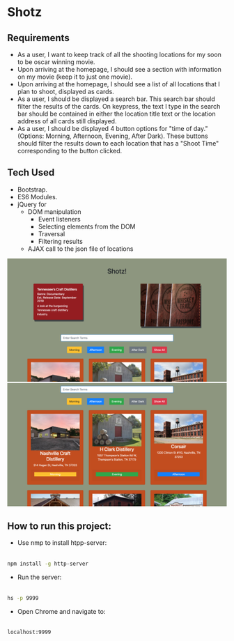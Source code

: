 # Shotz

## Requirements

- As a user, I want to keep track of all the shooting locations for my soon to be oscar winning movie.
- Upon arriving at the homepage, I should see a section with information on my movie (keep it to just one movie).
- Upon arriving at the homepage, I should see a list of all locations that I plan to shoot, displayed as cards.
- As a user, I should be displayed a search bar. This search bar should filter the results of the cards. On keypress, the text I type in the search bar should be contained in either the location title text or the location address of all cards still displayed.
- As a user, I should be displayed 4 button options for "time of day." (Options: Morning, Afternoon, Evening, After Dark). These buttons should filter the results down to each location that has a "Shoot Time" corresponding to the button clicked.


## Tech Used

- Bootstrap.
- ES6 Modules.
- jQuery for
  - DOM manipulation
    - Event listeners
    - Selecting elements from the DOM
    - Traversal
    - Filtering results
  - AJAX call to the json file of locations

![Main Screenshot](./img/Shotz-Main-Screenshot.png)
![Second Screenshot](./img/Shotz-Screenshot2.png)



## How to run this project:

* Use nmp to install htpp-server:

```sh

npm install -g http-server

```
* Run the server:

```sh

hs -p 9999

```

* Open Chrome and navigate to:

```

localhost:9999

```